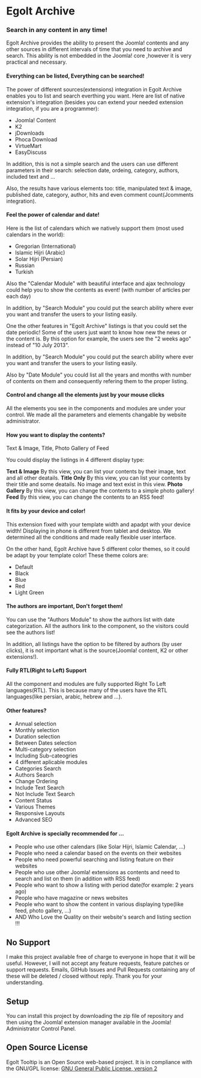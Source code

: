 # Egolt Archive
### Search in any content in any time!

Egolt Archive provides the ability to present the Joomla! contents and any other sources in different intervals of time that you need to archive and search. This ability is not embedded in the Joomla! core ,however it is very practical and necessary.

#### Everything can be listed, Everything can be searched!
The power of different sources(extensions) integration in Egolt Archive enables you to list and search everthing you want. Here are list of native extension's integration (besides you can extend your needed extension integration, if you are a programmer):

* Joomla! Content
* K2
* jDownloads
* Phoca Download
* VirtueMart
* EasyDiscuss

In addition, this is not a simple search and the users can use different parameters in their search: selection date, ordeing, category, authors, included text and ...

Also, the results have various elements too: title, manipulated text & image, published date, category, author, hits and even comment count(Jcomments integration).

#### Feel the power of calendar and date!
Here is the list of calendars which we natively support them (most used calendars in the world):

* Gregorian (International)
* Islamic Hijri (Arabic)
* Solar Hijri (Persian)
* Russian
* Turkish

Also the "Calendar Module" with beautiful interface and ajax technology could help you to show the contents as event! (with number of articles per each day)

In addition, by "Search Module" you could put the search ability where ever you want and transfer the users to your listing easily.

One the other features in "Egolt Archive" listings is that you could set the date periodic! Some of the users just want to know how new the news or the content is. By this option for example, the users see the "2 weeks ago" instead of "10 July 2013".

In addition, by "Search Module" you could put the search ability where ever you want and transfer the users to your listing easily.

Also by "Date Module" you could list all the years and months with number of contents on them and consequently refering them to the proper listing.

#### Control and change all the elements just by your mouse clicks
All the elements you see in the components and modules are under your control. We made all the parameters and elements changable by website administrator.

#### How you want to display the contents?
Text & Image, Title, Photo Gallery of Feed

You could display the listings in 4 different display type:

**Text & Image** By this view, you can list your contents by their image, text and all other deatails.
**Title Only** By this view, you can list your contents by their title and some deatails. No image and text exist in this view.
**Photo Gallery** By this view, you can change the contents to a simple photo gallery!
**Feed** By this view, you can change the contents to an RSS feed!

#### It fits by your device and color!
This extension fixed with your template width and apadpt with your device width! Displaying in phone is different from tablet and desktop. We determined all the conditions and made really flexible user interface.

On the other hand, Egolt Archive have 5 different color themes, so it could be adapt by your template color! These theme colors are:

* Default
* Black
* Blue
* Red
* Light Green

#### The authors are important, Don't forget them!
You can use the "Authors Module" to show the authors list with date categorization. All the authors link to the component, so the visitors could see the authors list! 

In addition, all listings have the option to be filtered by authors (by user clicks), it is not important what is the source(Joomla! content, K2 or other extensions!).

#### Fully RTL(Right to Left) Support
All the component and modules are fully supported Right To Left languages(RTL). This is because many of the users have the RTL languages(like persian, arabic, hebrew and ...).

#### Other features?
* Annual selection
* Monthly selection
* Duration selection
* Between Dates selection
* Multi-category selection
* Including Sub-cateogries
* 4 different aplicable modules
* Categories Search
* Authors Search
* Change Ordering
* Include Text Search
* Not Include Text Search
* Content Status
* Various Themes
* Responsive Layouts
* Advanced SEO

#### Egolt Archive is specially recommended for ... 
* People who use other calendars (like Solar Hijri, Islamic Calendar, ...)
* People who need a calendar based on the events on their websites
* People who need powerful searching and listing feature on their websites
* People who use other Joomla! extensions as contents and need to search and list on them (in addition with RSS feed)
* People who want to show a listing with period date(for example: 2 years ago)
* People who have magazine or news websites
* People who want to show the content in various displaying type(like feed, photo gallery, ...)
* AND Who Love the Quality on their website's search and listing section !!!

## No Support
I make this project available free of charge to everyone in hope that it will be useful. However, I will not accept any feature requests, feature patches or support requests. Emails, GitHub Issues and Pull Requests containing any of these will be deleted / closed without reply. Thank you for your understanding.

## Setup
You can install this project by downloading the zip file of repository and then using the Joomla! extension manager available in the Joomla! Administrator Control Panel.

## Open Source License

Egolt Tooltip is an Open Source web-based project. It is in compliance with the GNU/GPL license:
[GNU General Public License, version 2
](http://www.gnu.org/licenses/old-licenses/gpl-2.0.html)